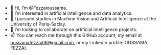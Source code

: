 - 👋 Hi, I’m @Fezzaioussama.
- 👀 I’m interested in artificial intelligence and data analytics.
- 🌱 I pursued studies in Machine Vision and Artificial Intelligence at the University of Paris-Saclay.
- 💞️ I’m looking to collaborate on artificial intelligence projects.
- 📫 You can reach me through this GitHub account, my email at oussamafezzai06@gmail.com, or my LinkedIn profile: OUSSAMA FEZZAI.
<!---
Fezzaioussama/Fezzaioussama is a ✨ special ✨ repository because its `README.md` (this file) appears on your GitHub profile.
You can click the Preview link to take a look at your changes.
--->
